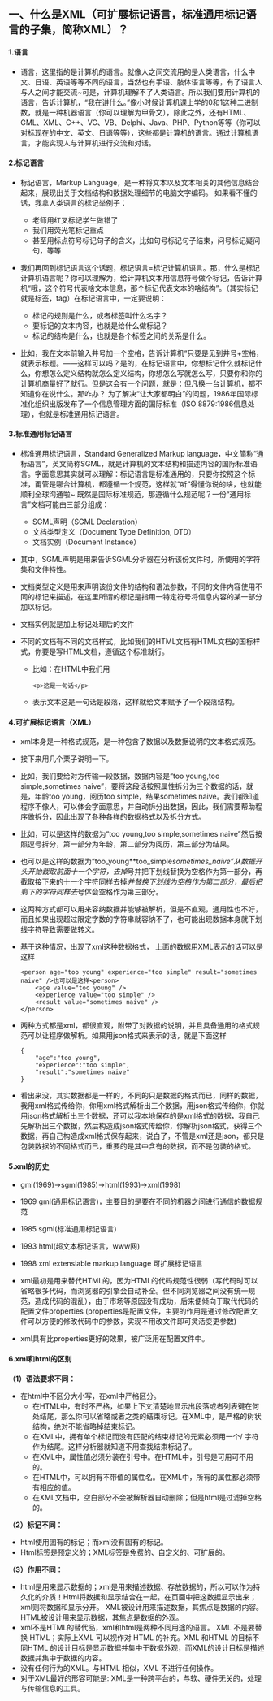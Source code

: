 ## 一、什么是XML（可扩展标记语言，标准通用标记语言的子集，简称XML）？

#### 1.语言

- 语言，这里指的是计算机的语言。就像人之间交流用的是人类语言，什么中文、日语、英语等等不同的语言，当然也有手语、肢体语言等等，有了语言人与人之间才能交流~可是，计算机理解不了人类语言。所以我们要用计算机的语言，告诉计算机，“我在讲什么。”像小时候计算机课上学的0和1这种二进制数，就是一种机器语言（你可以理解为甲骨文），除此之外，还有HTML、GML、XML、C++、VC、VB、Delphi、Java、PHP、Python等等（你可以对标现在的中文、英文、日语等等），这些都是计算机的语言。通过计算机语言，才能实现人与计算机进行交流和对话。

#### 2.标记语言

- 标记语言，Markup Language，是一种将文本以及文本相关的其他信息结合起来，展现出关于文档结构和数据处理细节的电脑文字编码。 如果看不懂的话，我拿人类语言的标记举例子：
  - 老师用红叉标记学生做错了
  - 我们用荧光笔标记重点
  - 甚至用标点符号标记句子的含义，比如句号标记句子结束，问号标记疑问句，等等

- 我们再回到标记语言这个话题，标记语言=标记计算机语言。那，什么是标记计算机语言呢？你可以理解为，给计算机文本用信息符号做个标记，告诉计算机“哦，这个符号代表啥文本信息，那个标记代表文本的啥结构”。（其实标记就是标签，tag）在标记语言中，一定要说明：
  - 标记的规则是什么，或者标签叫什么名字？
  - 要标记的文本内容，也就是给什么做标记？
  - 标记的结构是什么，也就是各个标签之间的关系是什么。

- 比如，我在文本前输入井号加一个空格，告诉计算机“只要是见到井号+空格，就表示标题。——这样可以吗？是的，在标记语言中，你想标记什么就标记什么，你想怎么定义结构就怎么定义结构，你想怎么写就怎么写，只要你和你的计算机商量好了就行。但是这会有一个问题，就是：但凡换一台计算机，都不知道你在说什么。那咋办？ 为了解决“让大家都明白”的问题，1986年国际标准化组织出版发布了一个信息管理方面的国际标准（ISO 8879:1986信息处理），也就是标准通用标记语言。

#### 3.标准通用标记语言

- 标准通用标记语言，Standard Generalized Markup language，中文简称“通标语言”，英文简称SGML，就是计算机的文本结构和描述内容的国际标准语言。字面意思其实就可以理解：标记语言是标准通用的，只要你按照这个标准，甭管是哪台计算机，都遵循一个规范，这样就“听”得懂你说的啥，也就能顺利全球沟通啦~ 既然是国际标准规范，那遵循什么规范呢？一份“通用标言”文档可能由三部分组成：
  - SGML声明（SGML Declaration）
  - 文档类型定义（Document Type Definition, DTD）
  - 文档实例（Document Instance）
- 其中，SGML声明是用来告诉SGML分析器在分析该份文件时，所使用的字符集和文件特性。
- 文档类型定义是用来声明该份文件的结构和语法参数，不同的文件内容使用不同的标记来描述，在这里所谓的标记是指用一特定符号将信息内容的某一部分加以标记。
- 文档实例就是加上标记处理后的文件



- 不同的文档有不同的文档样式，比如我们的HTML文档有HTML文档的国标样式，你要是写HTML文档，遵循这个标准就行。

  - 比如：在HTML中我们用

    ```
    <p>这是一句话</p>
    ```

  - 表示文本这是一句话是段落，这样就给文本赋予了一个段落结构。

#### 4.可扩展标记语言（XML）

- xml本身是一种格式规范，是一种包含了数据以及数据说明的文本格式规范。

-  接下来用几个栗子说明一下。

-  比如，我们要给对方传输一段数据，数据内容是“too young,too simple,sometimes naive”，要将这段话按照属性拆分为三个数据的话，就是，年龄too young，阅历too simple，结果sometimes naive。我们都知道程序不像人，可以体会字面意思，并自动拆分出数据，因此，我们需要帮助程序做拆分，因此出现了各种各样的数据格式以及拆分方式。

-  比如，可以是这样的数据为“too young,too simple,sometimes naive”然后按照逗号拆分，第一部分为年龄，第二部分为阅历，第三部分为结果。 

- 也可以是这样的数据为“too_young**too_simple*sometimes_naive”从数据开头开始截取前面十一个字符，去掉*号并把下划线替换为空格作为第一部分，再截取接下来的十一个字符同样去掉*并替换下划线为空格作为第二部分，最后把剩下的字符同样去*号体会空格作为第三部分。 

- 这两种方式都可以用来容纳数据并能够被解析，但是不直观，通用性也不好，而且如果出现超过限定字数的字符串就容纳不了，也可能出现数据本身就下划线字符导致需要做转义。 

- 基于这种情况，出现了xml这种数据格式， 上面的数据用XML表示的话可以是这样

  ```
  <person age="too young" experience="too simple" result="sometimes naive" />也可以是这样<person>
      <age value="too young" />
      <experience value="too simple" />
      <result value="sometimes naive" />
  </person>
  ```

  

- 两种方式都是xml，都很直观，附带了对数据的说明，并且具备通用的格式规范可以让程序做解析。如果用json格式来表示的话，就是下面这样

  ```
  {
      "age":"too young",
      "experience":"too simple",
      "result":"sometimes naive"
  }
  ```

  

- 看出来没，其实数据都是一样的，不同的只是数据的格式而已，同样的数据，我用xml格式传给你，你用xml格式解析出三个数据，用json格式传给你，你就用json格式解析出三个数据，还可以我本地保存的是xml格式的数据，我自己先解析出三个数据，然后构造成json格式传给你，你解析json格式，获得三个数据，再自己构造成xml格式保存起来，说白了，不管是xml还是json，都只是包装数据的不同格式而已，重要的是其中含有的数据，而不是包装的格式。

#### 5.xml的历史

- gml(1969)->sgml(1985)->html(1993)->xml(1998)
- 1969 gml(通用标记语言)，主要目的是要在不同的机器之间进行通信的数据规范
- 1985 sgml(标准通用标记语言)
- 1993 html(超文本标记语言，www网)
- 1998 xml extensiable markup language 可扩展标记语言

- xml最初是用来替代HTML的，因为HTML的代码规范性很弱（写代码时可以省略很多代码，而浏览器的引擎会自动补全。但不同浏览器之间没有统一规范，造成代码的混乱），由于市场等原因没有成功，后来便倾向于取代代码的配置文件properties  (properties是配置文件，主要的作用是通过修改配置文件可以方便的修改代码中的参数，实现不用改文件即可灵活变更参数)

- xml具有比properties更好的效果，被广泛用在配置文件中。

#### 6.xml和html的区别

 **（1）语法要求不同：**

- 在html中不区分大小写，在xml中严格区分。
  - 在HTML中，有时不严格，如果上下文清楚地显示出段落或者列表键在何处结尾，那么你可以省略或者之类的结束标记。在XML中，是严格的树状结构，绝对不能省略掉结束标记。
  - 在XML中，拥有单个标记而没有匹配的结束标记的元素必须用一个/ 字符作为结尾。这样分析器就知道不用查找结束标记了。
  - 在XML中，属性值必须分装在引号中。在HTML中，引号是可用可不用的。
  - 在HTML中，可以拥有不带值的属性名。在XML中，所有的属性都必须带有相应的值。
  - 在XML文档中，空白部分不会被解析器自动删除；但是html是过滤掉空格的。

 **（2）标记不同：**

 - html使用固有的标记；而xml没有固有的标记。
  - Html标签是预定义的；XML标签是免费的、自定义的、可扩展的。

 **（3）作用不同：**

 - html是用来显示数据的；xml是用来描述数据、存放数据的，所以可以作为持久化的介质！Html将数据和显示结合在一起，在页面中把这数据显示出来；xml则将数据和显示分开。 XML被设计用来描述数据，其焦点是数据的内容。HTML被设计用来显示数据，其焦点是数据的外观。
  - xml不是HTML的替代品，xml和html是两种不同用途的语言。 XML 不是要替换 HTML；实际上XML 可以视作对 HTML 的补充。XML 和HTML 的目标不同HTML 的设计目标是显示数据并集中于数据外观，而XML的设计目标是描述数据并集中于数据的内容。
  - 没有任何行为的XML。与HTML 相似，XML 不进行任何操作。
  - 对于XML最好的形容可能是: XML是一种跨平台的，与软、硬件无关的，处理与传输信息的工具。